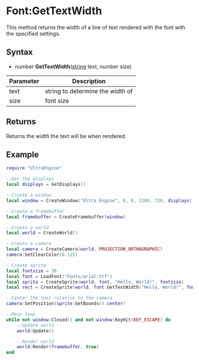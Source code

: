 # Font:GetTextWidth

This method returns the width of a line of text rendered with the font with the specified settings.

## Syntax

- number **GetTextWidth**([string](https://www.lua.org/manual/5.4/manual.html#6.4) text, number size)

| Parameter | Description |
|---|---|
| text | string to determine the width of |
| size | font size |

## Returns

Returns the width the text will be when rendered.

## Example

```lua
require "UltraEngine"

--Get the displays
local displays = GetDisplays()

--Create a window
local window = CreateWindow("Ultra Engine", 0, 0, 1280, 720, displays[1], WINDOW_TITLEBAR | WINDOW_CENTER)

--Create a framebuffer
local framebuffer = CreateFramebuffer(window)

--Create a world
local world = CreateWorld()

--Create a camera
local camera = CreateCamera(world, PROJECTION_ORTHOGRAPHIC)
camera:SetClearColor(0.125)

--Create sprite
local fontsize = 36
local font = LoadFont("Fonts/arial.ttf")
local sprite = CreateSprite(world, font, "Hello, World!", fontsize)
local rect = CreateSprite(world, font:GetTextWidth("Hello, World!", fontsize), font:GetHeight(fontsize), true)

--Center the text relative to the camera
camera:SetPosition(sprite:GetBounds().center)

--Main loop
while not window:Closed() and not window:KeyHit(KEY_ESCAPE) do
    --Update world
    world:Update()

    --Render world
    world:Render(framebuffer, true)
end
```
